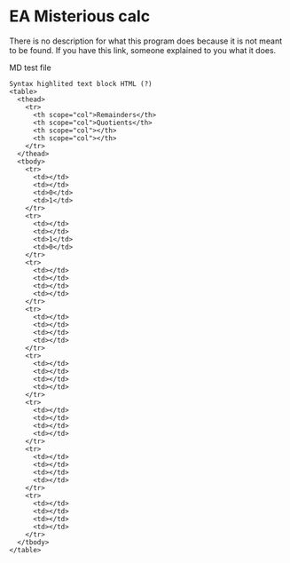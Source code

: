 # EA Misterious calc

There is no description for what this program does because it is not meant to be found.
If you have this link, someone explained to you what it does.

MD test file

```
Syntax highlited text block HTML (?)
<table>
  <thead>
    <tr>
      <th scope="col">Remainders</th>
      <th scope="col">Quotients</th>
      <th scope="col"></th>
      <th scope="col"></th>
    </tr>
  </thead>
  <tbody>
    <tr>
      <td></td>
      <td></td>
      <td>0</td>
      <td>1</td>
    </tr>
    <tr>
      <td></td>
      <td></td>
      <td>1</td>
      <td>0</td>
    </tr>
    <tr>
      <td></td>
      <td></td>
      <td></td>
      <td></td>
    </tr>
    <tr>
      <td></td>
      <td></td>
      <td></td>
      <td></td>
    </tr>
    <tr>
      <td></td>
      <td></td>
      <td></td>
      <td></td>
    </tr>
    <tr>
      <td></td>
      <td></td>
      <td></td>
      <td></td>
    </tr>
    <tr>
      <td></td>
      <td></td>
      <td></td>
      <td></td>
    </tr>
    <tr>
      <td></td>
      <td></td>
      <td></td>
      <td></td>
    </tr>
  </tbody>
</table>

```
